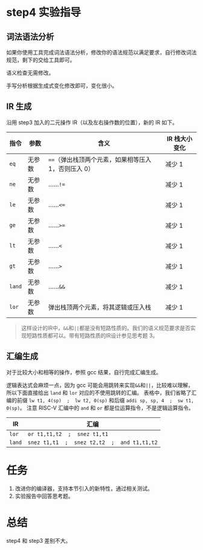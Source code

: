 # step4 实验指导

## 词法语法分析
如果你使用工具完成词法语法分析，修改你的语法规范以满足要求，自行修改词法规范，剩下的交给工具即可。

语义检查无需修改。

手写分析根据生成式变化修改即可，变化很小。

## IR 生成
沿用 step3 加入的二元操作 IR（以及左右操作数的位置），新的 IR 如下。

| 指令 | 参数 | 含义 | IR 栈大小变化 |
| --- | --- | --- | --- |
| `eq` | 无参数 | `==`（弹出栈顶两个元素，如果相等压入 1，否则压入 0） | 减少 1 |
| `ne` | 无参数 | ……`!=` | 减少 1 |
| `le` | 无参数 | ……`<=` | 减少 1 |
| `ge` | 无参数 | ……`>=` | 减少 1 |
| `lt` | 无参数 | ……`<` | 减少 1 |
| `gt` | 无参数 | ……`>` | 减少 1 |
| `land` | 无参数 | ……`&&` | 减少 1 |
| `lor` | 无参数 | 弹出栈顶两个元素，将其逻辑或压入栈 | 减少 1 |

> 这样设计的IR中，`&&`和`||`都是没有短路性质的。我们的语义规范要求是否实现短路性质都可以。带有短路性质的IR设计参见思考题 3。

## 汇编生成
对于比较大小和相等的操作，参照 gcc 结果，自行完成汇编生成。

逻辑表达式会麻烦一点，因为 gcc 可能会用跳转来实现`&&`和`||`，比较难以理解，所以下面直接给出 `land` 和 `lor` 对应的不使用跳转的汇编。
表格中，我们省略了汇编的前缀 `lw t1, 4(sp)  ;  lw t2, 0(sp)` 和后缀 `addi sp, sp, 4  ;  sw t1, 0(sp)`。
注意 RISC-V 汇编中的 `and` 和 `or` 都是位运算指令，不是逻辑运算指令。

| IR       | 汇编                                                |
| ---      | ---                                                 |
| `lor` | `or t1,t1,t2  ;  snez t1,t1` |
| `land` | `snez t1,t1  ;  snez t2,t2  ;  and t1,t1,t2` |

# 任务
1. 改进你的编译器，支持本节引入的新特性，通过相关测试。
2. 实验报告中回答思考题。

# 总结
step4 和 step3 差别不大。
